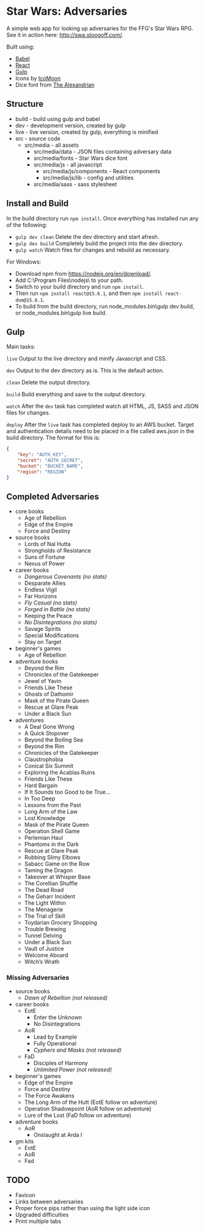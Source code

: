 
# Star Wars: Adversaries

A simple web app for looking up adversaries for the FFG's Star Wars RPG. See it in action here: http://swa.stoogoff.com/.

Built using:

- [Babel](https://babeljs.io)
- [React](https://facebook.github.io/react/)
- [Gulp](http://gulpjs.com/)
- Icons by [IcoMoon](https://icomoon.io/app/)
- Dice font from [The Alexandrian](http://thealexandrian.net/wordpress/37660/roleplaying-games/star-wars-force-and-destiny-system-cheat-sheet)

## Structure

- build - build using gulp and babel
- dev - development version, created by gulp
- live - live version, created by gulp, everything is minified
- src - source code
	- src/media - all assets
		- src/media/data - JSON files containing adversary data
		- src/media/fonts - Star Wars dice font
		- src/media/js - all javascript
			- src/media/js/components - React components
			- src/media/js/lib - config and utilities
		- src/media/sass - sass stylesheet

## Install and Build

In the build directory run `npm install`. Once everything has installed run any of the following:

- `gulp dev clean` Delete the dev directory and start afresh.
- `gulp dev build` Completely build the project into the dev directory.
- `gulp watch` Watch files for changes and rebuild as necessary.

For Windows:

- Download npm from https://nodejs.org/en/download/.
- Add C:\Program Files\nodejs\ to your path.
- Switch to your build directory and run `npm install`.
- Then run `npm install react@15.6.1`, and then `npm install react-dom@15.6.1`.
- To build from the build directory, run node_modules\.bin\gulp dev build, or node_modules\.bin\gulp live build.

## Gulp

Main tasks:

`live` Output to the live directory and minify Javascript and CSS.

`dev` Output to the dev directory as is. This is the default action.

`clean` Delete the output directory.

`build` Build everything and save to the output directory.

`watch` After the `dev` task has completed watch all HTML, JS, SASS and JSON files for changes.

`deploy` After the `live` task has completed deploy to an AWS bucket. Target and authentication details need to be placed in a file called aws.json in the build directory. The format for this is:

``` JSON
{
	"key": "AUTH_KEY",
	"secret": "AUTH_SECRET",
	"bucket": "BUCKET_NAME",
	"region": "REGION"
}

```

## Completed Adversaries

- core books
	- Age of Rebellion
	- Edge of the Empire
	- Force and Destiny
- source books
	- Lords of Nal Hutta
	- Strongholds of Resistance
	- Suns of Fortune
	- Nexus of Power
- career books
	- *Dangerous Covenants (no stats)*
	- Desparate Allies
	- Endless Vigil
	- Far Horizons
	- *Fly Casual (no stats)*
	- *Forged in Battle (no stats)*
	- Keeping the Peace
	- *No Disintegrations (no stats)*
	- Savage Spirits
	- Special Modifications
	- Stay on Target
- beginner's games
	- Age of Rebellion
- adventure books
	- Beyond the Rim
	- Chronicles of the Gatekeeper
	- Jewel of Yavin
	- Friends Like These
	- Ghosts of Dathomir
	- Mask of the Pirate Queen
	- Rescue at Glare Peak
	- Under a Black Sun
- adventures
	- A Deal Gone Wrong
	- A Quick Stopover
	- Beyond the Boiling Sea
	- Beyond the Rim
	- Chronicles of the Gatekeeper
	- Claustrophobia
	- Conical Six Summit
	- Exploring the Acablas Ruins
	- Friends Like These
	- Hard Bargain
	- If It Sounds too Good to be True...
	- In Too Deep
	- Lessons from the Past
	- Long Arm of the Law
	- Lost Knowledge
	- Mask of the Pirate Queen
	- Operation Shell Game
	- Perlemian Haul
	- Phantoms in the Dark
	- Rescue at Glare Peak
	- Rubbing Slimy Elbows
	- Sabacc Game on the Row
	- Taming the Dragon
	- Takeover at Whisper Base
	- The Corellian Shuffle
	- The Dead Road
	- The Geharr Incident
	- The Light Within
	- The Menagerie
	- The Trial of Skill
	- Toydarian Grocery Shopping
	- Trouble Brewing
	- Tunnel Delving
	- Under a Black Sun
	- Vault of Justice
	- Welcome Aboard
	- Witch’s Wrath

### Missing Adversaries

- source books
	- *Dawn of Rebellion (not released)*
- career books
	- EotE
		- Enter the Unknown
		- No Disintegrations
	- AoR
		- Lead by Example
		- Fully Operational
		- *Cyphers and Masks (not released)*
	- FaD
		- Disciples of Harmony
		- *Unlimited Power (not released)*
- beginner's games
	- Edge of the Empire
	- Force and Destiny
	- The Force Awakens
	- The Long Arm of the Hutt (EotE follow on adventure)
	- Operation Shadowpoint (AoR follow on adventure)
	- Lure of the Lost (FaD follow on adventure)
- adventure books
	- AoR
		- Onslaught at Arda I
- gm kits
	- EotE
	- AoR
	- Fad

## TODO

- Favicon
- Links between adversaries
- Proper force pips rather than using the light side icon
- Upgraded difficulties
- Print multiple tabs

